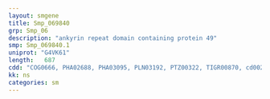 ```yaml
---
layout: smgene
title: Smp_069840
grp: Smp_06
description: "ankyrin repeat domain containing protein 49"
smp: Smp_069840.1
uniprot: "G4VK61"
length:   687
cdd: "COG0666, PHA02688, PHA03095, PLN03192, PTZ00322, TIGR00870, cd00204, cl02529, cl19775, pfam00023, pfam12796, pfam13637, smart00248"
kk: ns
categories: sm
---
```


